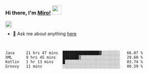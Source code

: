 ### Hi there, I'm [Miro!](https://castariva18.github.io/)  <img src="https://github.com/TheDudeThatCode/TheDudeThatCode/blob/master/Assets/Hi.gif" width="29px">

<a href="https://discord.gg/bhPzjwR">
  <img align="left" alt="Clown Discord" width="21px" src="https://cdn4.iconfinder.com/data/icons/logos-and-brands/512/91_Discord_logo_logos-512.png" />
</a>

<br />

- 💬 Ask me about anything [here](https://github.com/castariva18/castariva18/issues)

<br />

<!--START_SECTION:waka-->
```text
Java     21 hrs 47 mins  ████████████████▓░░░░░░░░   66.07 % 
XML      9 hrs 45 mins   ███████▒░░░░░░░░░░░░░░░░░   29.60 % 
Kotlin   1 hr 13 mins    █░░░░░░░░░░░░░░░░░░░░░░░░   03.74 % 
Groovy   11 mins         ░░░░░░░░░░░░░░░░░░░░░░░░░   00.59 % 
```
<!--END_SECTION:waka-->
